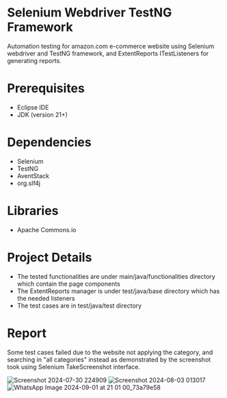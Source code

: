 # Selenium Webdriver TestNG Framework 
 Automation testing for amazon.com e-commerce website using Selenium webdriver and TestNG framework, and ExtentReports ITestListeners for generating reports.
# Prerequisites
* Eclipse IDE
* JDK (version 21+)
# Dependencies
* Selenium 
* TestNG
* AventStack
* org.slf4j
# Libraries 
* Apache Commons.io
# Project Details
* The tested functionalities are under main/java/functionalities directory which contain the page components
* The ExtentReports manager is under test/java/base directory which has the needed listeners 
* The test cases are in test/java/test directory 
# Report
Some test cases failed due to the website not applying the category, and searching in "all categories" instead as demonstrated by the screenshot took using  Selenium TakeScreenshot interface.

![Screenshot 2024-07-30 224909](https://github.com/user-attachments/assets/c8c40e4f-2109-463f-be33-edffc8affa49)
![Screenshot 2024-08-03 013017](https://github.com/user-attachments/assets/35daa570-2f37-4574-b312-d50b82f62e09)
![WhatsApp Image 2024-09-01 at 21 01 00_73a79e58](https://github.com/user-attachments/assets/a48b3f4a-10a5-484b-92c0-4df9a51aec62)
